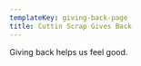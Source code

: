 ```yaml
---
templateKey: giving-back-page
title: Cuttin Scrap Gives Back
---
```


Giving back helps us feel good.
